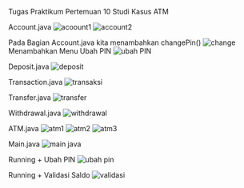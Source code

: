 Tugas Praktikum Pertemuan 10 Studi Kasus ATM

Account.java
![acoount1](https://github.com/user-attachments/assets/d9667816-79b0-42fc-95cc-d10942c6d039)
![account2](https://github.com/user-attachments/assets/d2da9db2-464c-411f-a4ac-15e2cef1ce43)

Pada Bagian Account.java kita menambahkan changePin()
![change](https://github.com/user-attachments/assets/eabf1330-fbb6-485b-b72b-a8fbbbc2a5b8)
Menambahkan Menu Ubah PIN
![ubah PIN](https://github.com/user-attachments/assets/9861ef91-da82-40c4-a59b-e2ffa892f9dd)


Deposit.java
![deposit](https://github.com/user-attachments/assets/6eed69a9-b801-4b8e-a887-5e6e400dd4ff)

Transaction.java
![transaksi](https://github.com/user-attachments/assets/7d641ccf-da57-4976-9ecd-024b58f92547)

Transfer.java
![transfer](https://github.com/user-attachments/assets/ba5c9c94-06d1-4015-9579-748d1e314f4e)

Withdrawal.java
![withdrawal](https://github.com/user-attachments/assets/2794768c-6bec-4841-b7b1-a923c36578c2)

ATM.java
![atm1](https://github.com/user-attachments/assets/f77fa639-f61d-4056-86be-3628e284209b)
![atm2](https://github.com/user-attachments/assets/a4a9dcfb-1b30-4bf8-b272-e4523362f86a)
![atm3](https://github.com/user-attachments/assets/a07702c0-820e-404a-b5da-59336a6d40ae)

Main.java
![main java](https://github.com/user-attachments/assets/8859b4fe-6da5-46ca-9ef1-bc325ecf2952)

Running + Ubah PIN
![ubah pin](https://github.com/user-attachments/assets/af6ae853-cb9e-42d5-b2e6-8e467eea0d28)

Running + Validasi Saldo
![validasi](https://github.com/user-attachments/assets/547ac5b7-b72e-4f4e-8bb6-d13e2493f281)
